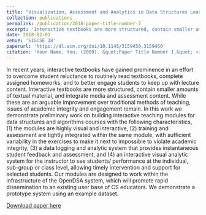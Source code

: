 ```yaml
---
title: "Visualization, Assessment and Analytics in Data Structures Learning Modules"
collection: publications
permalink: /publication/2018-paper-title-number-7
excerpt: 'Interactive textbooks are more structured, contain smaller amounts of textual material, and integrate media and assessment content. While these are an arguable improvement over traditional methods of teaching, issues of academic integrity and engagement remain.'
date: 2018-02-01
venue: 'SIGCSE 18'
paperurl: 'https://dl.acm.org/doi/10.1145/3159450.3159460'
citation: 'Your Name, You. (2009). &quot;Paper Title Number 1.&quot; <i>Journal 1</i>. 1(1).'
---
```


In recent years, interactive textbooks have gained prominence in an effort to overcome student reluctance to routinely read textbooks, complete assigned homeworks, and to better engage students to keep up with lecture content. Interactive textbooks are more structured, contain smaller amounts of textual material, and integrate media and assessment content. While these are an arguable improvement over traditional methods of teaching, issues of academic integrity and engagement remain. In this work we demonstrate preliminary work on building interactive teaching modules for data structures and algorithms courses with the following characteristics, (1) the modules are highly visual and interactive, (2) training and assessment are tightly integrated within the same module, with sufficient variability in the exercises to make it next to impossible to violate academic integrity, (3) a data logging and analytic system that provides instantaneous student feedback and assessment, and (4) an interactive visual analytic system for the instructor to see students/ performance at the individual, sub-group or class level, allowing timely intervention and support for selected students. Our modules are designed to work within the infrastructure of the OpenDSA system, which will promote rapid dissemination to an existing user base of CS educators. We demonstrate a prototype system using an example dataset.

[Download paper here](https://dl.acm.org/doi/10.1145/3159450.3159460)

